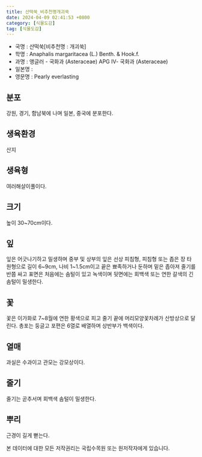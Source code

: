 ```yaml
---
title: 산떡쑥_비추천명개괴쑥
date: 2024-04-09 02:41:53 +0800
category: [식물도감]
tag: [식물도감]
---
```




- 국명 : 산떡쑥[비추천명 : 개괴쑥]
- 학명 : Anaphalis margaritacea (L.) Benth. & Hook.f.
- 과명 : 앵글러 - 국화과 (Asteraceae) APG Ⅳ- 국화과 (Asteraceae)
- 일본명 : 
- 영문명 : Pearly everlasting


## 분포
강원, 경기, 함남북에 나며 일본, 중국에 분포한다.
## 생육환경
산지
## 생육형
여러해살이풀이다.
## 크기
높이 30~70cm이다.
## 잎
잎은 어긋나기하고 밀생하며 중부 및 상부의 잎은 선상 피침형, 피침형 또는 좁은 장 타원형으로 길이 6~9cm, 나비 1~1.5cm이고 끝은 뾰족하거나 둔하며 밑은 좁아져 줄기를 반쯤 싸고 표면은 처음에는 솜털이 있고 녹색이며 뒷면에는 회백색 또는 연한 갈색의 긴 솜털이 밀생한다.
## 꽃
꽃은 이가화로 7~8월에 연한 황색으로 피고 줄기 끝에 머리모양꽃차례가 산방상으로 달린다. 총포는 둥글고 포편은 6열로 배열하며 상반부가 백색이다.
## 열매
과실은 수과이고 관모는 강모상이다.
## 줄기
줄기는 곧추서며 회백색 솜털이 밀생한다.
## 뿌리
근경이 길게 뻗는다.






본 데이터에 대한 모든 저작권리는 국립수목원 또는 원저작자에게 있습니다.

